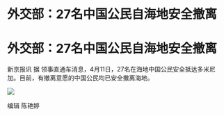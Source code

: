 # 外交部：27名中国公民自海地安全撤离

# 外交部：27名中国公民自海地安全撤离

新京报讯 据 领事直通车消息，4月11日，27名在海地中国公民安全抵达多米尼加。目前，有撤离意愿的中国公民均已安全撤离海地。

![](https://inews.gtimg.com/om_bt/Oxu96i74TYhAtoBjuk4Is2VmqynQqfIOl_5lwz4pNL1AwAA/1000)

编辑 陈艳婷

